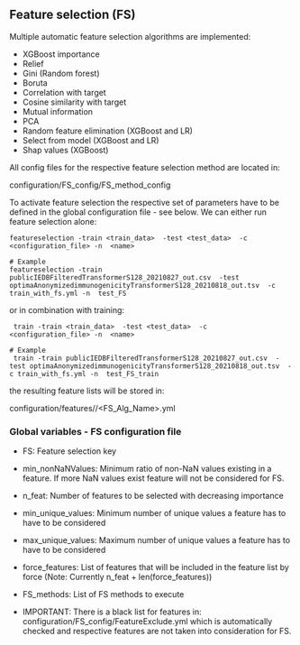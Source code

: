## Feature selection (FS)

Multiple automatic feature selection algorithms are implemented:

- XGBoost importance
- Relief
- Gini (Random forest)
- Boruta
- Correlation with target
- Cosine similarity with target
- Mutual information
- PCA
- Random feature elimination (XGBoost and LR)
- Select from model (XGBoost and LR)
- Shap values (XGBoost)

All config files for the respective feature selection method are located in:

configuration/FS_config/FS_method_config

To activate feature selection the respective set of parameters have to be defined in the global
configuration file - see below. We can either run feature selection alone:

```
featureselection -train <train_data>  -test <test_data>  -c  <configuration_file> -n  <name>

# Example
featureselection -train publicIEDBFilteredTransformerS128_20210827_out.csv  -test optimaAnonymizedimmunogenicityTransformerS128_20210818_out.tsv  -c train_with_fs.yml -n  test_FS
```

or in combination with training:

```
 train -train <train_data>  -test <test_data>  -c  <configuration_file> -n  <name>

# Example
 train -train publicIEDBFilteredTransformerS128_20210827_out.csv  -test optimaAnonymizedimmunogenicityTransformerS128_20210818_out.tsv  -c train_with_fs.yml -n  test_FS_train
```

the resulting feature lists will be stored in:

configuration/features/<target>/<FS_Alg_Name>.yml

### Global variables - FS configuration file

- FS: Feature selection key
- min_nonNaNValues: Minimum ratio of non-NaN values existing in a feature. If more NaN values exist
  feature will not be considered for FS.
- n_feat: Number of features to be selected with decreasing importance
- min_unique_values: Minimum number of unique values a feature has to have to be considered
- max_unique_values: Maximum number of unique values a feature has to have to be considered
- force_features: List of features that will be included in the feature list by force (Note:
  Currently n_feat + len(force_features))
- FS_methods: List of FS methods to execute

- IMPORTANT: There is a black list for features in: configuration/FS_config/FeatureExclude.yml which
  is automatically checked and respective features are not taken into consideration for FS.
